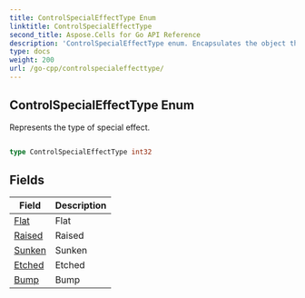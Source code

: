 ```yaml
---
title: ControlSpecialEffectType Enum 
linktitle: ControlSpecialEffectType
second_title: Aspose.Cells for Go API Reference
description: 'ControlSpecialEffectType enum. Encapsulates the object that represents controlspecialeffecttype in Go.'
type: docs
weight: 200
url: /go-cpp/controlspecialeffecttype/
---
```


## ControlSpecialEffectType Enum

Represents the type of special effect.

```go

type ControlSpecialEffectType int32


```

## Fields

| Field | Description |
| --- | --- |
|[Flat](./flat/) | Flat | 
|[Raised](./raised/) | Raised | 
|[Sunken](./sunken/) | Sunken | 
|[Etched](./etched/) | Etched | 
|[Bump](./bump/) | Bump | 
